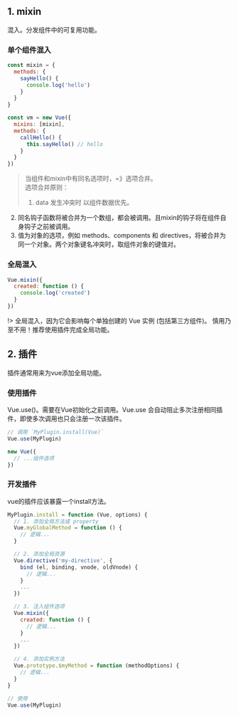 ## 1. mixin
混入。分发组件中的可复用功能。
### 单个组件混入
```js
const mixin = {
  methods: {
    sayHello() {
      console.log('hello')
    }
  }
}

const vm = new Vue({
  mixins: [mixin],
  methods: {
    callHello() {
      this.sayHello() // hello
    }
  }
})
```

> 当组件和mixin中有同名选项时，=》选项合并。<br/>
选项合并原则： 
>1. data 发生冲突时 以组件数据优先。
2. 同名钩子函数将被合并为一个数组，都会被调用。且mixin的钩子将在组件自身钩子之前被调用。
3. 值为对象的选项，例如 methods、components 和 directives，将被合并为同一个对象。两个对象键名冲突时，取组件对象的键值对。
### 全局混入
```js
Vue.mixin({
  created: function () {
    console.log('created')
  }
})

```
!> 全局混入，因为它会影响每个单独创建的 Vue 实例 (包括第三方组件)。 慎用乃至不用！推荐使用插件完成全局功能。

## 2. 插件
插件通常用来为vue添加全局功能。

### 使用插件
Vue.use()。需要在Vue初始化之前调用。Vue.use 会自动阻止多次注册相同插件，即使多次调用也只会注册一次该插件。
```js
// 调用 `MyPlugin.install(Vue)`
Vue.use(MyPlugin)

new Vue({
  // ...组件选项
})
```
### 开发插件
vue的插件应该暴露一个install方法。
```js
MyPlugin.install = function (Vue, options) {
  // 1. 添加全局方法或 property
  Vue.myGlobalMethod = function () {
    // 逻辑...
  }

  // 2. 添加全局资源
  Vue.directive('my-directive', {
    bind (el, binding, vnode, oldVnode) {
      // 逻辑...
    }
    ...
  })

  // 3. 注入组件选项
  Vue.mixin({
    created: function () {
      // 逻辑...
    }
    ...
  })

  // 4. 添加实例方法
  Vue.prototype.$myMethod = function (methodOptions) {
    // 逻辑...
  }
}

// 使用 
Vue.use(MyPlugin)
```
